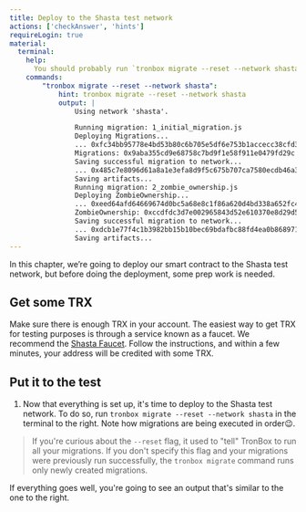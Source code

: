 ```yaml
---
title: Deploy to the Shasta test network
actions: ['checkAnswer', 'hints']
requireLogin: true
material:
  terminal:
    help:
      You should probably run `tronbox migrate --reset --network shasta`.
    commands:
        "tronbox migrate --reset --network shasta":
            hint: tronbox migrate --reset --network shasta
            output: |
                Using network 'shasta'.

                Running migration: 1_initial_migration.js
                Deploying Migrations...
                ... 0xfc34bb95778e4bd53b80c6b705e5df6e753b1accecc38cfd35cb02c0e37ee223
                Migrations: 0x9aba355cd9e68758c7bd9f1e58f911e0479fd29c
                Saving successful migration to network...
                ... 0x485c7e8096d61a8a1e3efa8d9f5c675b707ca7580ecdb46a307b11146351fc9d
                Saving artifacts...
                Running migration: 2_zombie_ownership.js
                Deploying ZombieOwnership...
                ... 0xeed64afd64669674d0bc5a68e8c1f86a620d4bd338a652fc42f54353a252d07c
                ZombieOwnership: 0xccdfdc3d7e002965843d52e610370e8d29d5737f
                Saving successful migration to network...
                ... 0xdcb1e77f4c1b3982bb15b10bec69bdafbc88fd4ea0b868971e850b02875de68e
                Saving artifacts...
---
```


In this chapter, we’re going to deploy our smart contract to the Shasta test network, but before doing the deployment, some prep work is needed.

## Get some TRX

Make sure there is enough TRX in your account. The easiest way to get TRX for testing purposes is through a service known as a faucet. We recommend the <a href="https://www.trongrid.io/shasta" target=”_blank”>Shasta Faucet</a>. Follow the instructions, and within a few minutes, your address will be credited with some TRX.

## Put it to the test

1. Now that everything is set up, it's time to deploy to the Shasta test network. To do so, run `tronbox migrate --reset --network shasta` in the terminal to the right. Note how migrations are being executed in order😉.

> If you're curious about the `--reset` flag, it used to "tell" TronBox to run all your migrations. If you don't specify this flag and your migrations were previously run successfully, the `tronbox migrate` command runs only newly created migrations.

If everything goes well, you're going to see an output that's similar to the one to the right.
